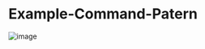 ﻿# Example-Command-Patern
![image](https://github.com/user-attachments/assets/8a8da956-3958-4124-b980-801227a41b30)

